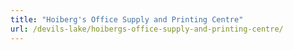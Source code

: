 ```yaml
---
title: "Hoiberg's Office Supply and Printing Centre"
url: /devils-lake/hoibergs-office-supply-and-printing-centre/
---
```

